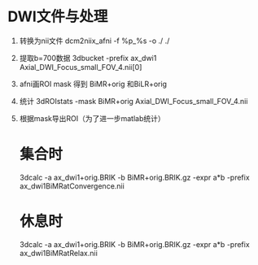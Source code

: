 # DWI文件与处理
1. 转换为nii文件
	dcm2niix\_afni -f %p\_%s -o ./ ./

2. 提取b=700数据
	3dbucket -prefix ax_dwi1 Axial_DWI_Focus_small_FOV_4.nii[0]

3. afni画ROI mask 得到  BiMR+orig  和BiLR+orig

4. 统计
	3dROIstats -mask BiMR+orig Axial_DWI_Focus_small_FOV_4.nii
5. 根据mask导出ROI（为了进一步matlab统计）
	# 集合时
	3dcalc -a ax_dwi1+orig.BRIK -b BiMR+orig.BRIK.gz -expr a*b -prefix ax_dwi1BiMRatConvergence.nii
	# 休息时
	3dcalc -a ax_dwi1+orig.BRIK -b BiMR+orig.BRIK.gz -expr a*b -prefix ax_dwi1BiMRatRelax.nii
